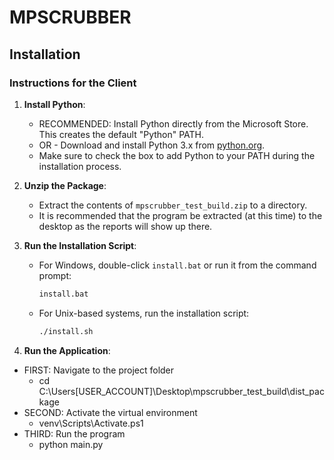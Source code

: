 # MPSCRUBBER

## Installation

### Instructions for the Client

1. **Install Python**:
   - RECOMMENDED: Install Python directly from the Microsoft Store.
     This creates the default "Python" PATH.
   - OR - Download and install Python 3.x from [python.org](https://www.python.org/downloads/).
   - Make sure to check the box to add Python to your PATH during the installation process.

2. **Unzip the Package**:
   - Extract the contents of `mpscrubber_test_build.zip` to a directory.
   - It is recommended that the program be extracted (at this time) to 
     the desktop as the reports will show up there.

3. **Run the Installation Script**:
   - For Windows, double-click `install.bat` or run it from the command prompt:
     ```bat
     install.bat
     ```
   - For Unix-based systems, run the installation script:
     ```sh
     ./install.sh
     ```

4. **Run the Application**:
- FIRST: Navigate to the project folder
   - cd C:\Users\[USER_ACCOUNT]\Desktop\mpscrubber_test_build\dist_package
- SECOND: Activate the virtual environment
   - venv\Scripts\Activate.ps1
- THIRD: Run the program
   - python main.py